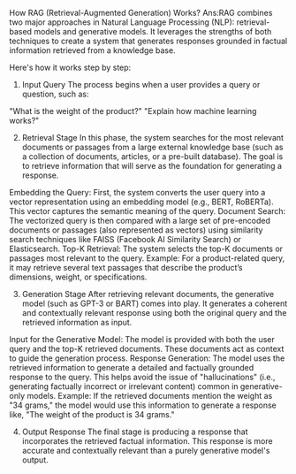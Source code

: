 How RAG (Retrieval-Augmented Generation) Works?
Ans:RAG combines two major approaches in Natural Language Processing (NLP): retrieval-based models and generative models. It leverages the strengths of both techniques to create a system that generates responses grounded in factual information retrieved from a knowledge base.

Here's how it works step by step:

1. Input Query
The process begins when a user provides a query or question, such as:

"What is the weight of the product?"
"Explain how machine learning works?"

2. Retrieval Stage
In this phase, the system searches for the most relevant documents or passages from a large external knowledge base (such as a collection of documents, articles, or a pre-built database). The goal is to retrieve information that will serve as the foundation for generating a response.

Embedding the Query: First, the system converts the user query into a vector representation using an embedding model (e.g., BERT, RoBERTa). This vector captures the semantic meaning of the query.
Document Search: The vectorized query is then compared with a large set of pre-encoded documents or passages (also represented as vectors) using similarity search techniques like FAISS (Facebook AI Similarity Search) or Elasticsearch.
Top-K Retrieval: The system selects the top-K documents or passages most relevant to the query.
Example: For a product-related query, it may retrieve several text passages that describe the product’s dimensions, weight, or specifications.

3. Generation Stage
After retrieving relevant documents, the generative model (such as GPT-3 or BART) comes into play. It generates a coherent and contextually relevant response using both the original query and the retrieved information as input.

Input for the Generative Model: The model is provided with both the user query and the top-K retrieved documents. These documents act as context to guide the generation process.
Response Generation: The model uses the retrieved information to generate a detailed and factually grounded response to the query. This helps avoid the issue of "hallucinations" (i.e., generating factually incorrect or irrelevant content) common in generative-only models.
Example: If the retrieved documents mention the weight as "34 grams," the model would use this information to generate a response like, "The weight of the product is 34 grams."

4. Output Response
The final stage is producing a response that incorporates the retrieved factual information. This response is more accurate and contextually relevant than a purely generative model's output.
